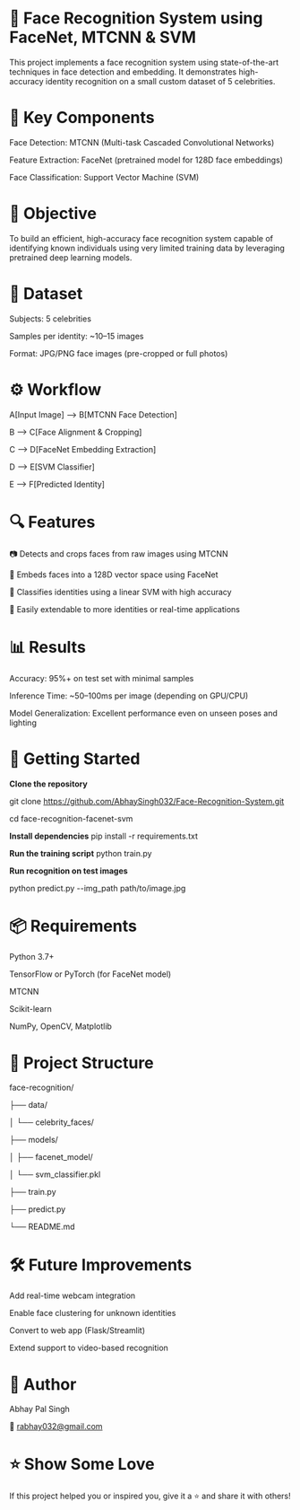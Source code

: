 # 🧠 Face Recognition System using FaceNet, MTCNN & SVM

This project implements a face recognition system using state-of-the-art techniques in face detection and embedding. It demonstrates high-accuracy identity recognition on a small custom dataset of 5 celebrities.

# 📌 Key Components

Face Detection: MTCNN (Multi-task Cascaded Convolutional Networks)

Feature Extraction: FaceNet (pretrained model for 128D face embeddings)

Face Classification: Support Vector Machine (SVM)

# 🎯 Objective

To build an efficient, high-accuracy face recognition system capable of identifying known individuals using very limited training data by leveraging pretrained deep learning models.

# 📁 Dataset

Subjects: 5 celebrities

Samples per identity: ~10–15 images

Format: JPG/PNG face images (pre-cropped or full photos)

# ⚙️ Workflow

A[Input Image] --> B[MTCNN Face Detection]

B --> C[Face Alignment & Cropping]

C --> D[FaceNet Embedding Extraction]

D --> E[SVM Classifier]

E --> F[Predicted Identity]


# 🔍 Features

📷 Detects and crops faces from raw images using MTCNN

📐 Embeds faces into a 128D vector space using FaceNet

🎯 Classifies identities using a linear SVM with high accuracy

🔄 Easily extendable to more identities or real-time applications


# 📊 Results

Accuracy: 95%+ on test set with minimal samples

Inference Time: ~50–100ms per image (depending on GPU/CPU)

Model Generalization: Excellent performance even on unseen poses and lighting


# 🚀 Getting Started

**Clone the repository**

git clone https://github.com/AbhaySingh032/Face-Recognition-System.git

cd face-recognition-facenet-svm

**Install dependencies**
pip install -r requirements.txt

**Run the training script**
python train.py

**Run recognition on test images**

python predict.py --img_path path/to/image.jpg


# 📦 Requirements

Python 3.7+

TensorFlow or PyTorch (for FaceNet model)

MTCNN

Scikit-learn

NumPy, OpenCV, Matplotlib

# 📂 Project Structure

face-recognition/

├── data/

│   └── celebrity_faces/

├── models/

│   ├── facenet_model/

│   └── svm_classifier.pkl

├── train.py

├── predict.py

└── README.md


# 🛠️ Future Improvements

Add real-time webcam integration

Enable face clustering for unknown identities

Convert to web app (Flask/Streamlit)

Extend support to video-based recognition


# 👤 Author

Abhay Pal Singh

📧 rabhay032@gmail.com

# ⭐️ Show Some Love

If this project helped you or inspired you, give it a ⭐ and share it with others!

